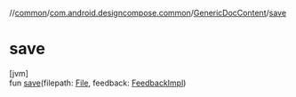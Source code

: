 //[common](../../../index.md)/[com.android.designcompose.common](../index.md)/[GenericDocContent](index.md)/[save](save.md)

# save

[jvm]\
fun [save](save.md)(filepath: [File](https://docs.oracle.com/javase/8/docs/api/java/io/File.html), feedback: [FeedbackImpl](../-feedback-impl/index.md))
